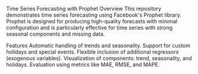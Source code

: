 Time Series Forecasting with Prophet
Overview
This repository demonstrates time series forecasting using Facebook's Prophet library. Prophet is designed for producing high-quality forecasts with minimal configuration and is particularly effective for time series with strong seasonal components and missing data.

Features
Automatic handling of trends and seasonality.
Support for custom holidays and special events.
Flexible inclusion of additional regressors (exogenous variables).
Visualization of components: trend, seasonality, and holidays.
Evaluation using metrics like MAE, RMSE, and MAPE.
